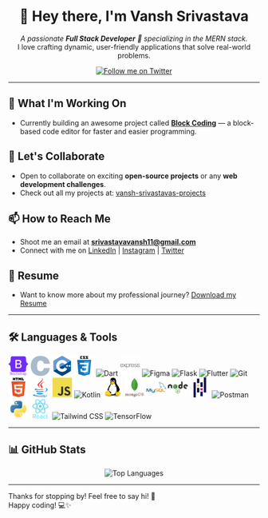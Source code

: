 <h1 align="center">👋 Hey there, I'm Vansh Srivastava</h1>

<p align="center">
  <em>A passionate <strong>Full Stack Developer</strong> 🚀 specializing in the MERN stack.</em><br/>
  I love crafting dynamic, user-friendly applications that solve real-world problems.
</p>

<p align="center">
  <a href="https://twitter.com/vansh_49" target="_blank">
    <img src="https://img.shields.io/twitter/follow/vansh_49?logo=twitter&style=for-the-badge" alt="Follow me on Twitter" />
  </a>
</p>

---

## 🔭 What I'm Working On
- Currently building an awesome project called [**Block Coding**](https://github.com/RatnaTiwari04/Block_code_editor) — a block-based code editor for faster and easier programming.

## 🤝 Let's Collaborate
- Open to collaborate on exciting **open-source projects** or any **web development challenges**.  
- Check out all my projects at: [vansh-srivastavas-projects](https://vercel.com/vansh-srivastavas-projects)

## 📫 How to Reach Me
- Shoot me an email at **srivastavavansh11@gmail.com**  
- Connect with me on [LinkedIn](https://linkedin.com/in/vansh-srivastava49) | [Instagram](https://instagram.com/vanshsrivastava49) | [Twitter](https://twitter.com/vansh_49)

## 📄 Resume
- Want to know more about my professional journey? [Download my Resume](https://drive.google.com/file/d/1V2yHHZKqFV172U1INhxa6TmqSlCnwog6/view?usp=sharing)

---

## 🛠️ Languages & Tools

<p align="left">
  <img alt="Bootstrap" src="https://raw.githubusercontent.com/devicons/devicon/master/icons/bootstrap/bootstrap-plain-wordmark.svg" width="40" height="40" />
  <img alt="C" src="https://raw.githubusercontent.com/devicons/devicon/master/icons/c/c-original.svg" width="40" height="40" />
  <img alt="C++" src="https://raw.githubusercontent.com/devicons/devicon/master/icons/cplusplus/cplusplus-original.svg" width="40" height="40" />
  <img alt="CSS3" src="https://raw.githubusercontent.com/devicons/devicon/master/icons/css3/css3-original-wordmark.svg" width="40" height="40" />
  <img alt="Dart" src="https://www.vectorlogo.zone/logos/dartlang/dartlang-icon.svg" width="40" height="40" />
  <img alt="Express" src="https://raw.githubusercontent.com/devicons/devicon/master/icons/express/express-original-wordmark.svg" width="40" height="40" />
  <img alt="Figma" src="https://www.vectorlogo.zone/logos/figma/figma-icon.svg" width="40" height="40" />
  <img alt="Flask" src="https://www.vectorlogo.zone/logos/pocoo_flask/pocoo_flask-icon.svg" width="40" height="40" />
  <img alt="Flutter" src="https://www.vectorlogo.zone/logos/flutterio/flutterio-icon.svg" width="40" height="40" />
  <img alt="Git" src="https://www.vectorlogo.zone/logos/git-scm/git-scm-icon.svg" width="40" height="40" />
  <img alt="HTML5" src="https://raw.githubusercontent.com/devicons/devicon/master/icons/html5/html5-original-wordmark.svg" width="40" height="40" />
  <img alt="Java" src="https://raw.githubusercontent.com/devicons/devicon/master/icons/java/java-original.svg" width="40" height="40" />
  <img alt="JavaScript" src="https://raw.githubusercontent.com/devicons/devicon/master/icons/javascript/javascript-original.svg" width="40" height="40" />
  <img alt="Kotlin" src="https://www.vectorlogo.zone/logos/kotlinlang/kotlinlang-icon.svg" width="40" height="40" />
  <img alt="Linux" src="https://raw.githubusercontent.com/devicons/devicon/master/icons/linux/linux-original.svg" width="40" height="40" />
  <img alt="MongoDB" src="https://raw.githubusercontent.com/devicons/devicon/master/icons/mongodb/mongodb-original-wordmark.svg" width="40" height="40" />
  <img alt="MySQL" src="https://raw.githubusercontent.com/devicons/devicon/master/icons/mysql/mysql-original-wordmark.svg" width="40" height="40" />
  <img alt="Node.js" src="https://raw.githubusercontent.com/devicons/devicon/master/icons/nodejs/nodejs-original-wordmark.svg" width="40" height="40" />
  <img alt="Pandas" src="https://raw.githubusercontent.com/devicons/devicon/2ae2a900d2f041da66e950e4d48052658d850630/icons/pandas/pandas-original.svg" width="40" height="40" />
  <img alt="Postman" src="https://www.vectorlogo.zone/logos/getpostman/getpostman-icon.svg" width="40" height="40" />
  <img alt="Python" src="https://raw.githubusercontent.com/devicons/devicon/master/icons/python/python-original.svg" width="40" height="40" />
  <img alt="React" src="https://raw.githubusercontent.com/devicons/devicon/master/icons/react/react-original-wordmark.svg" width="40" height="40" />
  <img alt="Tailwind CSS" src="https://www.vectorlogo.zone/logos/tailwindcss/tailwindcss-icon.svg" width="40" height="40" />
  <img alt="TensorFlow" src="https://www.vectorlogo.zone/logos/tensorflow/tensorflow-icon.svg" width="40" height="40" />
</p>

---

## 📊 GitHub Stats

<p align="center">
  <img src="https://github-readme-stats.vercel.app/api/top-langs?username=vanshsrivastava49&show_icons=true&locale=en&layout=compact" alt="Top Languages" />
</p>

---

Thanks for stopping by! Feel free to say hi! 👋  
Happy coding! 💻✨
